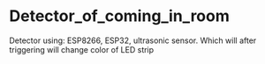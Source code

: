# Detector_of_coming_in_room
 Detector using: ESP8266, ESP32, ultrasonic sensor. Which will after triggering will change color of LED strip
